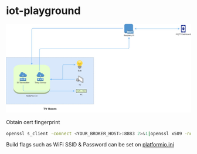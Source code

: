 # iot-playground
![Schema](https://github.com/diasna/iot-playground/blob/main/IoT%20Playground.jpg?raw=true)

Obtain cert fingerprint
```bash
openssl s_client -connect <YOUR_BROKER_HOST>:8883 2>&1|openssl x509 -noout -serial
```

Build flags such as WiFi SSID & Password can be set on [platformio.ini](platformio.ini)
